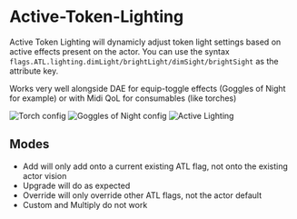 # Active-Token-Lighting


Active Token Lighting will dynamicly adjust token light settings based on active effects present on the actor. 
You can use the syntax `flags.ATL.lighting.dimLight/brightLight/dimSight/brightSight` as the attribute key. 

Works very well alongside DAE for equip-toggle effects (Goggles of Night for example) or with Midi QoL for consumables (like torches)

![Torch config](https://github.com/kandashi/Active-Token-Lighting/blob/main/Images/Torch%20config.PNG)
![Goggles of Night config](https://github.com/kandashi/Active-Token-Lighting/blob/main/Images/Goggles%20of%20Night%20config.PNG)
![Active Lighting](https://github.com/kandashi/Active-Token-Lighting/blob/main/Images/Active%20Token%20Lighting.gif?raw=true)

## Modes
- Add will only add onto a current existing ATL flag, not onto the existing actor vision
- Upgrade will do as expected
- Override will only override other ATL flags, not the actor default
- Custom and Multiply do not work

